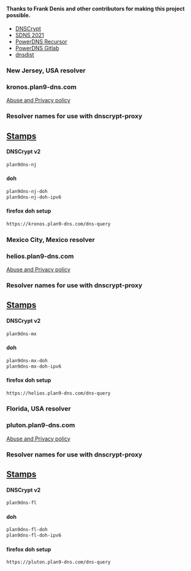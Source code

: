 #### Thanks to Frank Denis and other contributors for making this project possible.
- [DNSCrypt](https://dnscrypt.info)
- [SDNS 2021](https://www.youtube.com/playlist?list=PLDlEgzZB7eyJ0_Y2U2Y3Vv5kjj7DmeBIM)
- [PowerDNS Recursor](https://doc.powerdns.com/recursor/)
- [PowerDNS Gitlab](https://github.com/PowerDNS/pdns)
- [dnsdist](https://dnsdist.org)

### New Jersey, USA resolver
### kronos.plan9-dns.com
[Abuse and Privacy policy](https://github.com/jlongua/plan9-dns/blob/main/privacy%20policy.md)

### Resolver names for use with dnscrypt-proxy

## [Stamps](https://dnscrypt.info/public-servers)

#### DNSCrypt v2
```sh
plan9dns-nj
```
#### doh
```sh
plan9dns-nj-doh
plan9dns-nj-doh-ipv6
```
#### firefox doh setup
```sh
https://kronos.plan9-dns.com/dns-query
```

### Mexico City, Mexico resolver
### helios.plan9-dns.com
[Abuse and Privacy policy](https://github.com/jlongua/plan9-dns/blob/main/privacy%20policy.md)

### Resolver names for use with dnscrypt-proxy

## [Stamps](https://dnscrypt.info/public-servers)

#### DNSCrypt v2
```sh
plan9dns-mx
```
#### doh
```sh
plan9dns-mx-doh
plan9dns-mx-doh-ipv6
```
#### firefox doh setup
```sh
https://helios.plan9-dns.com/dns-query
```

### Florida, USA resolver
### pluton.plan9-dns.com
[Abuse and Privacy policy](https://github.com/jlongua/plan9-dns/blob/main/privacy%20policy.md)

### Resolver names for use with dnscrypt-proxy

## [Stamps](https://dnscrypt.info/public-servers)

#### DNSCrypt v2
```sh
plan9dns-fl
```
#### doh
```sh
plan9dns-fl-doh
plan9dns-fl-doh-ipv6
```
#### firefox doh setup
```sh
https://pluton.plan9-dns.com/dns-query
```
